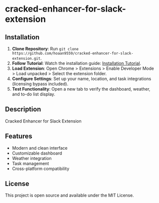 # cracked-enhancer-for-slack-extension

## Installation
1. **Clone Repository**: Run `git clone https://github.com/hoaan9559/cracked-enhancer-for-slack-extension.git`.
2. **Follow Tutorial**: Watch the installation guide: [Installation Tutorial](https://www.youtube.com/watch?v=yVvvA8kaIuk).
3. **Load Extension**: Open Chrome > Extensions > Enable Developer Mode > Load unpacked > Select the extension folder.
4. **Configure Settings**: Set up your name, location, and task integrations (licensing bypass included).
5. **Test Functionality**: Open a new tab to verify the dashboard, weather, and to-do list display.

## Description
Cracked Enhancer for Slack Extension

## Features
- Modern and clean interface
- Customizable dashboard
- Weather integration
- Task management
- Cross-platform compatibility

## License
This project is open source and available under the MIT License.